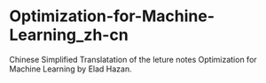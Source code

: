 # Optimization-for-Machine-Learning_zh-cn
Chinese Simplified Translatation of  the leture notes Optimization for Machine Learning by Elad Hazan.
